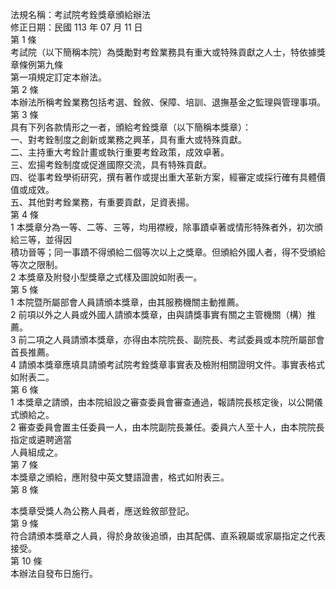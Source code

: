 法規名稱：考試院考銓獎章頒給辦法  
修正日期：民國 113 年 07 月 11 日  
第 1 條  
考試院（以下簡稱本院）為獎勵對考銓業務具有重大或特殊貢獻之人士，特依據獎章條例第九條  
第一項規定訂定本辦法。  
第 2 條  
本辦法所稱考銓業務包括考選、銓敘、保障、培訓、退撫基金之監理與管理事項。  
第 3 條  
具有下列各款情形之一者，頒給考銓獎章（以下簡稱本獎章）：  
一、對考銓制度之創新或業務之興革，具有重大或特殊貢獻。  
二、主持重大考銓計畫或執行重要考銓政策，成效卓著。  
三、宏揚考銓制度或促進國際交流，具有特殊貢獻。  
四、從事考銓學術研究，撰有著作或提出重大革新方案，經審定或採行確有具體價值或成效。  
五、其他對考銓業務，有重要貢獻，足資表揚。  
第 4 條  
1 本獎章分為一等、二等、三等，均用襟綬，除事蹟卓著或情形特殊者外，初次頒給三等，並得因  
積功晉等；同一事蹟不得頒給二個等次以上之獎章。但頒給外國人者，得不受頒給等次之限制。  
2 本獎章及附發小型獎章之式樣及圖說如附表一。  
第 5 條  
1 本院暨所屬部會人員請頒本獎章，由其服務機關主動推薦。  
2 前項以外之人員或外國人請頒本獎章，由與請獎事實有關之主管機關（構）推薦。  
3 前二項之人員請頒本獎章，亦得由本院院長、副院長、考試委員或本院所屬部會首長推薦。  
4 請頒本獎章應填具請頒考試院考銓獎章事實表及檢附相關證明文件。事實表格式如附表二。  
第 6 條  
1 本獎章之請頒，由本院組設之審查委員會審查通過，報請院長核定後，以公開儀式頒給之。  
2 審查委員會置主任委員一人，由本院副院長兼任。委員六人至十人，由本院院長指定或遴聘適當  
人員組成之。  
第 7 條  
本獎章之頒給，應附發中英文雙語證書，格式如附表三。  
第 8 條  


本獎章受獎人為公務人員者，應送銓敘部登記。  
第 9 條  
符合請頒本獎章之人員，得於身故後追頒，由其配偶、直系親屬或家屬指定之代表接受。  
第 10 條  
本辦法自發布日施行。  



